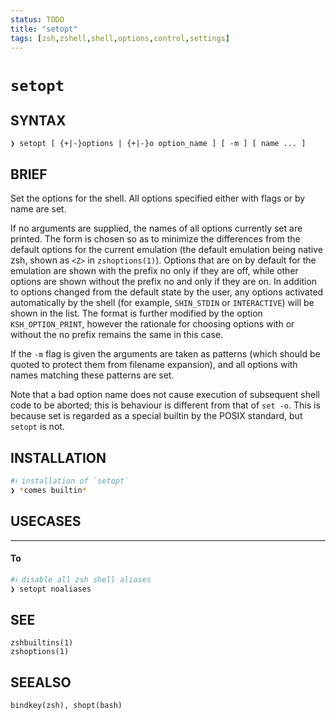 ```yaml
---
status: TODO
title: "setopt"
tags: [zsh,zshell,shell,options,control,settings]
---
```


# `setopt`

## SYNTAX

    ❯ setopt [ {+|-}options | {+|-}o option_name ] [ -m ] [ name ... ]

## BRIEF

Set the options for the shell. All options specified either with flags or by name are set.

If no arguments are supplied, the names of all options currently set are printed. The form is chosen so as to minimize the differences from the default options for the current emulation (the default emulation being native zsh, shown as `<Z>` in `zshoptions(1)`). Options that are on by default for the emulation are shown with the prefix no only if they are off, while other options are shown without the prefix no and only if they are on. In addition to options changed from the default state by the user, any options activated automatically by the shell (for example, `SHIN_STDIN` or `INTERACTIVE`) will be shown in the list. The format is further modified by the option `KSH_OPTION_PRINT`, however the rationale for choosing options with or without the no prefix remains the same in this case.

If the `-m` flag is given the arguments are taken as patterns (which should be quoted to protect them from filename expansion), and all options with names matching these patterns are set.

Note that a bad option name does not cause execution of subsequent shell code to be aborted; this is behaviour is different from that of `set -o`. This is because set is regarded as a special builtin by the POSIX standard, but `setopt` is not.

## INSTALLATION


```bash
#ℹ︎ installation of `setopt`
❯ *comes builtin*
```


## USECASES

----
#### To


```bash
#ℹ︎ disable all zsh shell aliases
❯ setopt noaliases
```



## SEE

    zshbuiltins(1)
    zshoptions(1)

## SEEALSO

    bindkey(zsh), shopt(bash)

